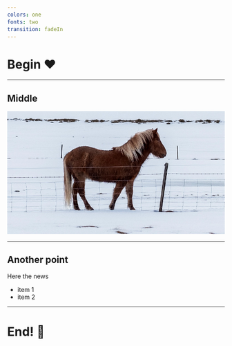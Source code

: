 ```yaml
---
colors: one
fonts: two
transition: fadeIn
---
```


# Begin :heart:

---

## Middle

![](assets/image.jpg)


---

<!--
steps: li
notes: This is a presenter note 2!
-->

## Another point

Here the news

- item 1
- item 2

---

# End! :pizza: